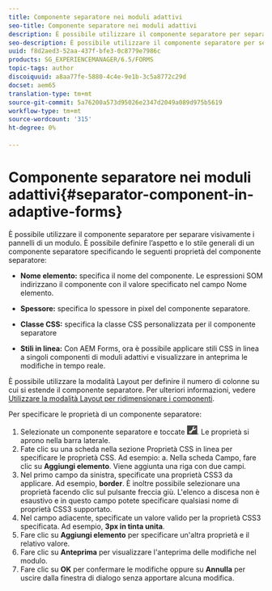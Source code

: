 ```yaml
---
title: Componente separatore nei moduli adattivi
seo-title: Componente separatore nei moduli adattivi
description: È possibile utilizzare il componente separatore per separare visivamente sezioni di un modulo.
seo-description: È possibile utilizzare il componente separatore per separare visivamente sezioni di un modulo.
uuid: f8d2aed3-52aa-437f-bfe3-0c8779e7986c
products: SG_EXPERIENCEMANAGER/6.5/FORMS
topic-tags: author
discoiquuid: a8aa77fe-5880-4c4e-9e1b-3c5a8772c29d
docset: aem65
translation-type: tm+mt
source-git-commit: 5a76200a573d95026e2347d2049a089d975b5619
workflow-type: tm+mt
source-wordcount: '315'
ht-degree: 0%

---
```



# Componente separatore nei moduli adattivi{#separator-component-in-adaptive-forms}

È possibile utilizzare il componente separatore per separare visivamente i pannelli di un modulo. È possibile definire l’aspetto e lo stile generali di un componente separatore specificando le seguenti proprietà del componente separatore:

* **Nome elemento:** specifica il nome del componente. Le espressioni SOM indirizzano il componente con il valore specificato nel campo Nome elemento.
* **Spessore:** specifica lo spessore in pixel del componente separatore.

* **Classe CSS:** specifica la classe CSS personalizzata per il componente separatore

* **Stili in linea:** Con  AEM Forms, ora è possibile applicare stili CSS in linea a singoli componenti di moduli adattivi e visualizzare in anteprima le modifiche in tempo reale.

È possibile utilizzare la modalità Layout per definire il numero di colonne su cui si estende il componente separatore. Per ulteriori informazioni, vedere [Utilizzare la modalità Layout per ridimensionare i componenti](../../forms/using/resize-using-layout-mode.md).

Per specificare le proprietà di un componente separatore:

1. Selezionate un componente separatore e toccate ![cmppr](assets/cmppr.png). Le proprietà si aprono nella barra laterale.
1. Fate clic su una scheda nella sezione Proprietà CSS in linea per specificare le proprietà CSS. Ad esempio: a. Nella scheda Campo, fare clic su **Aggiungi elemento**. Viene aggiunta una riga con due campi.
1. Nel primo campo da sinistra, specificate una proprietà CSS3 da applicare. Ad esempio, **border**. È inoltre possibile selezionare una proprietà facendo clic sul pulsante freccia giù. L&#39;elenco a discesa non è esaustivo e in questo campo potete specificare qualsiasi nome di proprietà CSS3 supportato.
1. Nel campo adiacente, specificate un valore valido per la proprietà CSS3 specificata. Ad esempio, **3px in tinta unita**.
1. Fare clic su **Aggiungi elemento** per specificare un&#39;altra proprietà e il relativo valore.
1. Fare clic su **Anteprima** per visualizzare l&#39;anteprima delle modifiche nel modulo.
1. Fare clic su **OK** per confermare le modifiche oppure su **Annulla** per uscire dalla finestra di dialogo senza apportare alcuna modifica.

